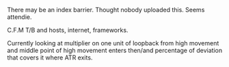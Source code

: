 There may be an index barrier.
Thought nobody uploaded this. Seems attendie. 
  
  C.F.M T/B and hosts, internet, frameworks.


Currently looking at multiplier on one unit of loopback from high movement and middle point of high movement enters then/and percentage of deviation that covers it where ATR exits.
